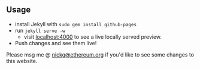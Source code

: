 ## Usage

- install Jekyll with `sudo gem install github-pages`
- run `jekyll serve -w`
  - visit [localhost:4000](http://localhost:4000) to see a live locally served preview.
- Push changes and see them live!


Please msg me @ <nickg@ethereum.org> if you'd like to see some changes to this website.
